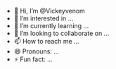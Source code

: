 - 👋 Hi, I’m @Vickeyvenom
- 👀 I’m interested in ...
- 🌱 I’m currently learning ...
- 💞️ I’m looking to collaborate on ...
- 📫 How to reach me ...
- 😄 Pronouns: ...
- ⚡ Fun fact: ...

<!---
Vickeyvenom/Vickeyvenom is a ✨ special ✨ repository because its `README.md` (this file) appears on your GitHub profile.
You can click the Preview link to take a look at your changes.
--->
